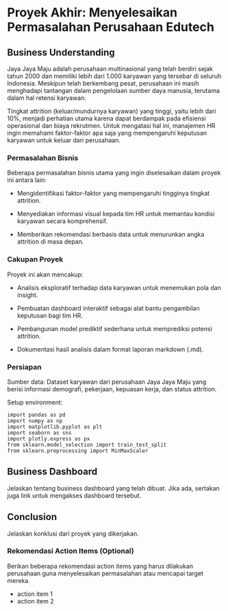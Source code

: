 # Proyek Akhir: Menyelesaikan Permasalahan Perusahaan Edutech

## Business Understanding

Jaya Jaya Maju adalah perusahaan multinasional yang telah berdiri sejak tahun 2000 dan memiliki lebih dari 1.000 karyawan yang tersebar di seluruh Indonesia. Meskipun telah berkembang pesat, perusahaan ini masih menghadapi tantangan dalam pengelolaan sumber daya manusia, terutama dalam hal retensi karyawan.

Tingkat attrition (keluar/mundurnya karyawan) yang tinggi, yaitu lebih dari 10%, menjadi perhatian utama karena dapat berdampak pada efisiensi operasional dan biaya rekrutmen. Untuk mengatasi hal ini, manajemen HR ingin memahami faktor-faktor apa saja yang mempengaruhi keputusan karyawan untuk keluar dari perusahaan.

### Permasalahan Bisnis

Beberapa permasalahan bisnis utama yang ingin diselesaikan dalam proyek ini antara lain:

- Mengidentifikasi faktor-faktor yang mempengaruhi tingginya tingkat attrition.

- Menyediakan informasi visual kepada tim HR untuk memantau kondisi karyawan secara komprehensif.

- Memberikan rekomendasi berbasis data untuk menurunkan angka attrition di masa depan.

### Cakupan Proyek

Proyek ini akan mencakup:

- Analisis eksploratif terhadap data karyawan untuk menemukan pola dan insight.

- Pembuatan dashboard interaktif sebagai alat bantu pengambilan keputusan bagi tim HR.

- Pembangunan model prediktif sederhana untuk memprediksi potensi attrition.

- Dokumentasi hasil analisis dalam format laporan markdown (.md).

### Persiapan

Sumber data: Dataset karyawan dari perusahaan Jaya Jaya Maju yang berisi informasi demografi, pekerjaan, kepuasan kerja, dan status attrition.

Setup environment:

```
import pandas as pd
import numpy as np
import matplotlib.pyplot as plt
import seaborn as sns
import plotly.express as px
from sklearn.model_selection import train_test_split
from sklearn.preprocessing import MinMaxScaler

```

## Business Dashboard

Jelaskan tentang business dashboard yang telah dibuat. Jika ada, sertakan juga link untuk mengakses dashboard tersebut.

## Conclusion

Jelaskan konklusi dari proyek yang dikerjakan.

### Rekomendasi Action Items (Optional)

Berikan beberapa rekomendasi action items yang harus dilakukan perusahaan guna menyelesaikan permasalahan atau mencapai target mereka.

- action item 1
- action item 2
